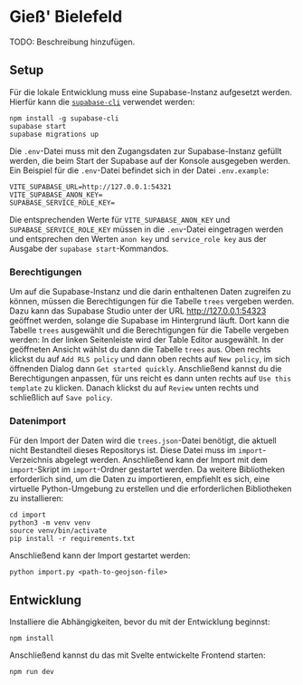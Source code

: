 # Gieß' Bielefeld

TODO: Beschreibung hinzufügen.

## Setup

Für die lokale Entwicklung muss eine Supabase-Instanz aufgesetzt werden.
Hierfür kann die [`supabase-cli`](https://supabase.com/docs/guides/cli) verwendet werden:

```
npm install -g supabase-cli
supabase start
supabase migrations up
```

Die `.env`-Datei muss mit den Zugangsdaten zur Supabase-Instanz gefüllt werden, die beim Start der Supabase auf der
Konsole ausgegeben werden. Ein Beispiel für die `.env`-Datei befindet sich in der Datei `.env.example`:

```
VITE_SUPABASE_URL=http://127.0.0.1:54321
VITE_SUPABASE_ANON_KEY=
SUPABASE_SERVICE_ROLE_KEY=
```

Die entsprechenden Werte für `VITE_SUPABASE_ANON_KEY` und `SUPABASE_SERVICE_ROLE_KEY` müssen in die `.env`-Datei
eingetragen werden und entsprechen den Werten `anon key` und `service_role key` aus der Ausgabe der 
`supabase start`-Kommandos.

### Berechtigungen

Um auf die Supabase-Instanz und die darin enthaltenen Daten zugreifen zu können, müssen die Berechtigungen für die
Tabelle `trees` vergeben werden.
Dazu kann das Supabase Studio unter der URL http://127.0.0.1:54323 geöffnet werden, solange die Supabase im Hintergrund
läuft.
Dort kann die Tabelle `trees` ausgewählt und die Berechtigungen für die Tabelle vergeben werden:
In der linken Seitenleiste wird der Table Editor ausgewählt.
In der geöffneten Ansicht wählst du dann die Tabelle `trees` aus.
Oben rechts klickst du auf `Add RLS policy` und dann oben rechts auf `New policy`, im sich öffnenden Dialog dann
`Get started quickly`.
Anschließend kannst du die Berechtigungen anpassen, für uns reicht es dann unten rechts auf `Use this template`  zu
klicken.
Danach klickst du auf `Review` unten rechts und schließlich auf `Save policy`.

### Datenimport

Für den Import der Daten wird die `trees.json`-Datei benötigt, die aktuell nicht Bestandteil dieses Repositorys ist.
Diese Datei muss im `import`-Verzeichnis abgelegt werden.
Anschließend kann der Import mit dem `import`-Skript im `import`-Ordner gestartet werden.
Da weitere Bibliotheken erforderlich sind, um die Daten zu importieren, empfiehlt es sich, eine virtuelle
Python-Umgebung zu erstellen und die erforderlichen Bibliotheken zu installieren:

```
cd import
python3 -m venv venv
source venv/bin/activate
pip install -r requirements.txt
```

Anschließend kann der Import gestartet werden:

```
python import.py <path-to-geojson-file>
```

## Entwicklung

Installiere die Abhängigkeiten, bevor du mit der Entwicklung beginnst:

```
npm install
```

Anschließend kannst du das mit Svelte entwickelte Frontend starten:

```
npm run dev
```